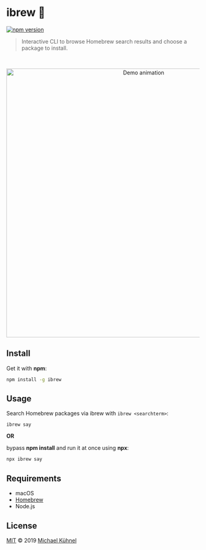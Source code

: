 # ibrew 🍻

[![npm version](https://img.shields.io/npm/v/ibrew.svg?style=flat)](https://www.npmjs.org/package/ibrew)

> Interactive CLI to browse Homebrew search results and choose a package to install.

<br>
<p align="center">
  <a href="https://asciinema.org/a/229587">
    <img alt="Demo animation" width="700" src="https://gitcdn.xyz/cdn/mischah/ibrew/19be4c127197f92ff6c4b24c746d6d08ceabd7c7/demo.svg" />
    </a>
</p>

## Install

Get it with **npm**:

```sh
npm install -g ibrew
```

## Usage

Search Homebrew packages via ibrew with `ibrew <searchterm>`:

```
ibrew say
```

**OR**

bypass **npm install** and run it at once using **npx**:

```sh
npx ibrew say
```

## Requirements

- macOS
- [Homebrew](https://brew.sh)
- Node.js

## License

[MIT](LICENSE) © 2019 [Michael Kühnel](http://michael-kuehnel.de)
